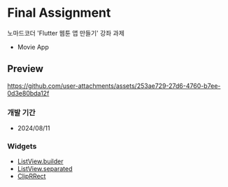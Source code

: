 # Final Assignment 

노마드코더 'Flutter 웹툰 앱 만들기' 강좌 과제
- Movie App 

## Preview

https://github.com/user-attachments/assets/253ae729-27d6-4760-b7ee-0d3e80bda12f

### 개발 기간

- 2024/08/11




### Widgets

- [ListView.builder](https://api.flutter.dev/flutter/widgets/ListView/ListView.builder.html)
- [ListView.separated](https://api.flutter.dev/flutter/widgets/ListView/ListView.separated.html)
- [ClipRRect](https://api.flutter.dev/flutter/widgets/ClipRRect-class.html)

